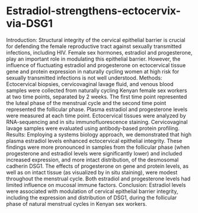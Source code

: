 # Estradiol-strengthens-ectocervix-via-DSG1
Introduction: Structural integrity of the cervical epithelial barrier is crucial for defending the female reproductive tract against sexually transmitted infections, including HIV. Female sex hormones, estradiol and progesterone, play an important role in modulating this epithelial barrier. However, the influence of fluctuating estradiol and progesterone on ectocervical tissue gene and protein expression in naturally cycling women at high risk for sexually transmitted infections is not well understood. Methods: Ectocervical biopsies, cervicovaginal lavage fluid, and venous blood samples were collected from naturally cycling Kenyan female sex workers at two time points, separated by 2 weeks. The first time point represented the luteal phase of the menstrual cycle and the second time point represented the follicular phase. Plasma estradiol and progesterone levels were measured at each time point. Ectocervical tissues were analyzed by RNA-sequencing and in situ immunofluorescence staining. Cervicovaginal lavage samples were evaluated using antibody-based protein profiling. 
Results: Employing a systems biology approach, we demonstrated that high plasma estradiol levels enhanced ectocervical epithelial integrity. These findings were more pronounced in samples from the follicular phase (when progesterone and estradiol levels were significantly lower) and included increased expression, and more intact distribution, of the desmosomal cadherin DSG1. The effects of progesterone on gene and protein levels, as well as on intact tissue (as visualized by in situ staining), were modest throughout the menstrual cycle. Both estradiol and progesterone levels had limited influence on mucosal immune factors. 
Conclusion: Estradiol levels were associated with modulation of cervical epithelial barrier integrity, including the expression and distribution of DSG1, during the follicular phase of natural menstrual cycles in Kenyan sex workers. 
